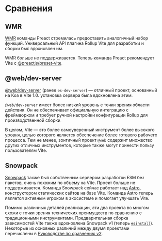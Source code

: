 # Сравнения

## WMR

[WMR](https://github.com/preactjs/wmr) команды Preact стремилась предоставить аналогичный набор функций. Универсальный API плагина Rollup Vite для разработки и сборки был вдохновлен им.

WMR больше не поддерживается. Теперь команда Preact рекомендует Vite с [@preactjs/preset-vite](https://github.com/preactjs/preset-vite).

## @web/dev-server

[@web/dev-server](https://modern-web.dev/docs/dev-server/overview/) (ранее `es-dev-server`) — отличный проект, основанный на Koa в Vite 1.0. установка сервера была вдохновлена этим.

`@web/dev-server` имеет более низкий уровень с точки зрения области действия. Он не обеспечивает официальную интеграцию с фреймворком и требует ручной настройки конфигурации Rollup для производственной сборки.

В целом, Vite — это более самоуверенный инструмент более высокого уровня, целью которого является обеспечение более готового рабочего процесса. Тем не менее, зонтичный проект `@web` содержит множество других отличных инструментов, которые также могут принести пользу пользователям Vite.

## Snowpack

[Snowpack](https://www.snowpack.dev/) также был собственным сервером разработки ESM без пакетов, очень похожим по объему на Vite. Проект больше не поддерживается. Команда Snowpack сейчас работает над [Astro](https://astro.build/), конструктором статических сайтов на базе Vite. Команда Astro теперь является активным игроком в экосистеме и помогает улучшать Vite.

Помимо различных деталей реализации, эти два проекта во многом схожи с точки зрения технических преимуществ по сравнению с традиционными инструментами. Предварительная сборка зависимостей Vite также вдохновлена Snowpack v1 (теперь [`esinstall`](https://github.com/snowpackjs/snowpack/tree/main/esinstall)). Некоторые из основных различий между двумя проектами перечислены в [Руководстве по сравнению v2](https://v2.vitejs.dev/guide/comparisons).
